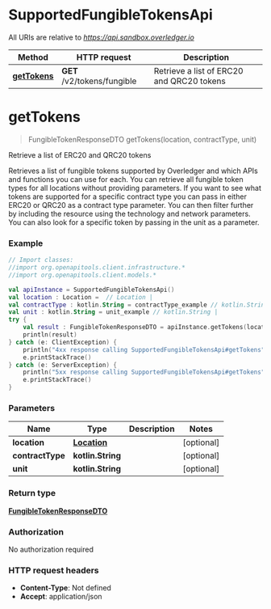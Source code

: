 # SupportedFungibleTokensApi

All URIs are relative to *https://api.sandbox.overledger.io*

Method | HTTP request | Description
------------- | ------------- | -------------
[**getTokens**](SupportedFungibleTokensApi.md#getTokens) | **GET** /v2/tokens/fungible | Retrieve a list of ERC20 and QRC20 tokens


<a name="getTokens"></a>
# **getTokens**
> FungibleTokenResponseDTO getTokens(location, contractType, unit)

Retrieve a list of ERC20 and QRC20 tokens

Retrieves a list of fungible tokens supported by Overledger and which APIs and functions you can use for each. You can retrieve all fungible token types for all locations without providing parameters. If you want to see what tokens are supported for a specific contract type you can pass in either ERC20 or QRC20 as a contract type parameter. You can then filter further by including the resource using the technology and network parameters. You can also look for a specific token by passing in the unit as a parameter.

### Example
```kotlin
// Import classes:
//import org.openapitools.client.infrastructure.*
//import org.openapitools.client.models.*

val apiInstance = SupportedFungibleTokensApi()
val location : Location =  // Location | 
val contractType : kotlin.String = contractType_example // kotlin.String | 
val unit : kotlin.String = unit_example // kotlin.String | 
try {
    val result : FungibleTokenResponseDTO = apiInstance.getTokens(location, contractType, unit)
    println(result)
} catch (e: ClientException) {
    println("4xx response calling SupportedFungibleTokensApi#getTokens")
    e.printStackTrace()
} catch (e: ServerException) {
    println("5xx response calling SupportedFungibleTokensApi#getTokens")
    e.printStackTrace()
}
```

### Parameters

Name | Type | Description  | Notes
------------- | ------------- | ------------- | -------------
 **location** | [**Location**](.md)|  | [optional]
 **contractType** | **kotlin.String**|  | [optional]
 **unit** | **kotlin.String**|  | [optional]

### Return type

[**FungibleTokenResponseDTO**](FungibleTokenResponseDTO.md)

### Authorization

No authorization required

### HTTP request headers

 - **Content-Type**: Not defined
 - **Accept**: application/json

